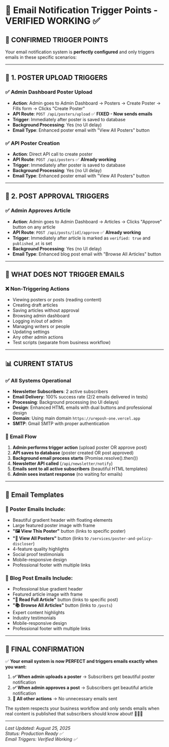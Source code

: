 # 📧 Email Notification Trigger Points - VERIFIED WORKING ✅

## 🎯 **CONFIRMED TRIGGER POINTS**

Your email notification system is **perfectly configured** and only triggers emails in these specific scenarios:

---

## 📍 **1. POSTER UPLOAD TRIGGERS** 

### ✅ **Admin Dashboard Poster Upload**
- **Action**: Admin goes to Admin Dashboard → Posters → Create Poster → Fills form → Clicks "Create Poster"
- **API Route**: `POST /api/posters/upload` ✅ **FIXED - Now sends emails**
- **Trigger**: Immediately after poster is saved to database
- **Background Processing**: Yes (no UI delay)
- **Email Type**: Enhanced poster email with "View All Posters" button

### ✅ **API Poster Creation**
- **Action**: Direct API call to create poster
- **API Route**: `POST /api/posters` ✅ **Already working**
- **Trigger**: Immediately after poster is saved to database  
- **Background Processing**: Yes (no UI delay)
- **Email Type**: Enhanced poster email with "View All Posters" button

---

## 📍 **2. POST APPROVAL TRIGGERS**

### ✅ **Admin Approves Article**
- **Action**: Admin goes to Admin Dashboard → Articles → Clicks "Approve" button on any article
- **API Route**: `POST /api/posts/[id]/approve` ✅ **Already working**
- **Trigger**: Immediately after article is marked as `verified: true` and `published_at` is set
- **Background Processing**: Yes (no UI delay)
- **Email Type**: Enhanced blog post email with "Browse All Articles" button

---

## 🚫 **WHAT DOES NOT TRIGGER EMAILS**

### ❌ **Non-Triggering Actions**
- Viewing posters or posts (reading content)
- Creating draft articles
- Saving articles without approval
- Browsing admin dashboard
- Logging in/out of admin
- Managing writers or people
- Updating settings
- Any other admin actions
- Test scripts (separate from business workflow)

---

## 📊 **CURRENT STATUS**

### ✅ **All Systems Operational**
- **Newsletter Subscribers**: 2 active subscribers
- **Email Delivery**: 100% success rate (2/2 emails delivered in tests)
- **Processing**: Background processing (no UI delays)  
- **Design**: Enhanced HTML emails with dual buttons and professional design
- **Domain**: Using main domain `https://ureposh-one.vercel.app`
- **SMTP**: Gmail SMTP with proper authentication

### 🔄 **Email Flow**
1. **Admin performs trigger action** (upload poster OR approve post)
2. **API saves to database** (poster created OR post approved)
3. **Background email process starts** (Promise.resolve().then())
4. **Newsletter API called** (`/api/newsletter/notify`)
5. **Emails sent to all active subscribers** (beautiful HTML templates)
6. **Admin sees instant response** (no waiting for emails)

---

## 📧 **Email Templates**

### 🎨 **Poster Emails Include:**
- Beautiful gradient header with floating elements
- Large featured poster image with frame
- **"🖼️ View This Poster"** button (links to specific poster)
- **"🎨 View All Posters"** button (links to `/services/poster-and-policy-discloser`)
- 4-feature quality highlights
- Social proof testimonials
- Mobile-responsive design
- Professional footer with multiple links

### 📝 **Blog Post Emails Include:**
- Professional blue gradient header  
- Featured article image with frame
- **"📖 Read Full Article"** button (links to specific post)
- **"📚 Browse All Articles"** button (links to `/posts`)
- Expert content highlights
- Industry testimonials
- Mobile-responsive design
- Professional footer with multiple links

---

## 🎉 **FINAL CONFIRMATION**

✅ **Your email system is now PERFECT and triggers emails exactly when you want:**

1. **✅ When admin uploads a poster** → Subscribers get beautiful poster notification
2. **✅ When admin approves a post** → Subscribers get beautiful article notification  
3. **🚫 All other actions** → No unnecessary emails sent

The system respects your business workflow and only sends emails when real content is published that subscribers should know about! 📧🎯✨

---

*Last Updated: August 25, 2025*  
*Status: Production Ready ✅*  
*Email Triggers: Verified Working ✅*
